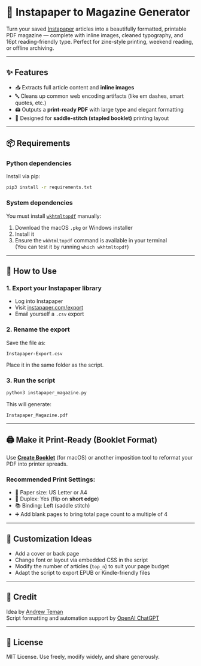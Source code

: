 
# 📰 Instapaper to Magazine Generator

Turn your saved [Instapaper](https://www.instapaper.com) articles into a beautifully formatted, printable PDF magazine — complete with inline images, cleaned typography, and 16pt reading-friendly type. Perfect for zine-style printing, weekend reading, or offline archiving.

---

## ✨ Features

- 📥 Extracts full article content and **inline images**
- 🔤 Cleans up common web encoding artifacts (like em dashes, smart quotes, etc.)
- 🖨 Outputs a **print-ready PDF** with large type and elegant formatting
- 📘 Designed for **saddle-stitch (stapled booklet)** printing layout

---

## 📦 Requirements

### Python dependencies

Install via pip:

```bash
pip3 install -r requirements.txt
```

### System dependencies

You must install [`wkhtmltopdf`](https://github.com/wkhtmltopdf/wkhtmltopdf/releases) manually:

1. Download the macOS `.pkg` or Windows installer
2. Install it
3. Ensure the `wkhtmltopdf` command is available in your terminal  
   (You can test it by running `which wkhtmltopdf`)

---

## 🚀 How to Use

### 1. Export your Instapaper library

- Log into Instapaper
- Visit [instapaper.com/export](https://www.instapaper.com/user)
- Email yourself a `.csv` export

### 2. Rename the export

Save the file as:

```
Instapaper-Export.csv
```

Place it in the same folder as the script.

### 3. Run the script

```bash
python3 instapaper_magazine.py
```

This will generate:

```
Instapaper_Magazine.pdf
```

---

## 🖨 Make it Print-Ready (Booklet Format)

Use [**Create Booklet**](https://createbooklet.com) (for macOS) or another imposition tool to reformat your PDF into printer spreads.

### Recommended Print Settings:

- 📄 Paper size: US Letter or A4
- 🔁 Duplex: Yes (flip on **short edge**)
- 📚 Binding: Left (saddle stitch)
- ➕ Add blank pages to bring total page count to a multiple of 4

---

## 🧪 Customization Ideas

- Add a cover or back page
- Change font or layout via embedded CSS in the script
- Modify the number of articles (`top_n`) to suit your page budget
- Adapt the script to export EPUB or Kindle-friendly files

---

## 🙏 Credit

Idea by [Andrew Teman](https://github.com/andrewteman)  
Script formatting and automation support by [OpenAI ChatGPT](https://openai.com/chatgpt)

---

## 📄 License

MIT License. Use freely, modify widely, and share generously.
